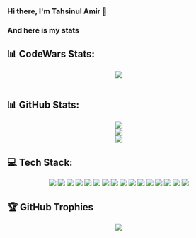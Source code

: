 ### Hi there, I'm Tahsinul Amir 👋

### And here is my stats
## 📊 CodeWars Stats:
<p align="center"><img src="https://www.codewars.com/users/TahsinulAmir/badges/large"/><br /><br />

## 📊 GitHub Stats:
<p align="center"><img src=https://github-readme-stats.vercel.app/api?username=TahsinulAmir&theme=react&hide_border=false&include_all_commits=false&count_private=false /> <br />
<img src= https://github-readme-streak-stats.herokuapp.com/?user=TahsinulAmir&theme=react&hide_border=false /> <br />
<img src= https://github-readme-stats.vercel.app/api/top-langs/?username=TahsinulAmir&theme=react&hide_border=false&include_all_commits=false&count_private=false&layout=compact /> <br />
  </p>

## 💻 Tech Stack: 
<p align="center"> <img src= https://img.shields.io/badge/dart-%230175C2.svg?style=for-the-badge&logo=dart&logoColor=white />
  <img src= https://img.shields.io/badge/Flutter-%2302569B.svg?style=for-the-badge&logo=Flutter&logoColor=white />
  <img src= https://img.shields.io/badge/node.js-6DA55F?style=for-the-badge&logo=node.js&logoColor=white />
  <img src= https://img.shields.io/badge/react-%2320232a.svg?style=for-the-badge&logo=react&logoColor=%2361DAFB />
  <img src= https://img.shields.io/badge/javascript-%23323330.svg?style=for-the-badge&logo=javascript&logoColor=%23F7DF1E />
  <img src= https://img.shields.io/badge/css3-%231572B6.svg?style=for-the-badge&logo=css3&logoColor=white />
  <img src= https://img.shields.io/badge/netlify-%23000000.svg?style=for-the-badge&logo=netlify&logoColor=#00C7B7 /> 
  <img src= https://img.shields.io/badge/firebase-%23039BE5.svg?style=for-the-badge&logo=firebase /> 
  <img src= https://img.shields.io/badge/bootstrap-%23563D7C.svg?style=for-the-badge&logo=bootstrap&logoColor=white />
  <img src= https://img.shields.io/badge/chakra-%234ED1C5.svg?style=for-the-badge&logo=chakraui&logoColor=white />
  <img src= https://img.shields.io/badge/CodeIgniter-%23EF4223.svg?style=for-the-badge&logo=codeIgniter&logoColor=white />
  <img src= https://img.shields.io/badge/tailwindcss-%2338B2AC.svg?style=for-the-badge&logo=tailwind-css&logoColor=white />
  <img src= https://img.shields.io/badge/Adobe%20After%20Effects-9999FF.svg?style=for-the-badge&logo=Adobe%20After%20Effects&logoColor=white />
  <img src= https://img.shields.io/badge/adobephotoshop-%2331A8FF.svg?style=for-the-badge&logo=adobephotoshop&logoColor=white) />
  <img src= https://img.shields.io/badge/Adobe%20Premiere%20Pro-9999FF.svg?style=for-the-badge&logo=Adobe%20Premiere%20Pro&logoColor=white />
  <img src=https://img.shields.io/badge/Adobe%20XD-470137?style=for-the-badge&logo=Adobe%20XD&logoColor=#FF61F6 />
  </p>

## 🏆 GitHub Trophies
<p align="center"> <img src= https://github-profile-trophy.vercel.app/?username=TahsinulAmir&theme=discord&no-frame=false&no-bg=true&margin-w=4 /> </p>

<!-- Proudly created with GPRM ( https://gprm.itsvg.in ) -->
<!--
**TahsinulAmir/TahsinulAmir** is a ✨ _special_ ✨ repository because its `README.md` (this file) appears on your GitHub profile.

Here are some ideas to get you started:

- 🔭 I’m currently working on ...
- 🌱 I’m currently learning ...
- 👯 I’m looking to collaborate on ...
- 🤔 I’m looking for help with ...
- 💬 Ask me about ...
- 📫 How to reach me: ...
- 😄 Pronouns: ...
- ⚡ Fun fact: ...
-->
